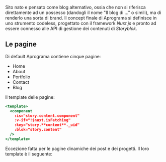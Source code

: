 Sito nato e pensato come blog alternativo, ossia che non si riferisca direttamente ad un possesso (dandogli il nome "Il blog di …" o simili), ma di renderlo una sorta di brand. Il concept finale di Aprograma si definisce in uno strumento codeless, progettato con il framework *Nuxt.js* e pronto ad essere connesso alle API di gestione dei contenuti di *Storyblok*.

## Le pagine

Di default Aprograma contiene cinque pagine:

- Home
- About
- Portfolio
- Contact
- Blog

Il template delle pagine:

```jsx
<template>
  <component
    :is="story.content.component"
    :v-if="!$nuxt.isFetching"
    :key="story.**content**._uid"
    :blok="story.content"
  />
</template>
```

Eccezione fatta per le pagine dinamiche dei post e dei progetti. Il loro template è il seguente: